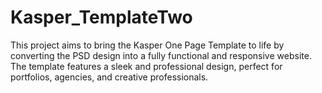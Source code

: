 # Kasper_TemplateTwo
This project aims to bring the Kasper One Page Template to life by converting the PSD design into a fully functional and responsive website. The template features a sleek and professional design, perfect for portfolios, agencies, and creative professionals.
